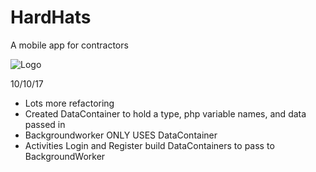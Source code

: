 # HardHats
A mobile app for contractors

![Logo](http://i63.tinypic.com/16ifrbn.jpg)



10/10/17
- Lots more refactoring
- Created DataContainer to hold a type, php variable names, and data passed in
- Backgroundworker ONLY USES DataContainer
- Activities Login and Register build DataContainers to pass to BackgroundWorker
